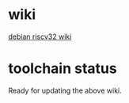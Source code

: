 # wiki
[debian riscv32 wiki](https://wiki.debian.org/RISC-V/32)

# toolchain status 

Ready for updating the above wiki.
